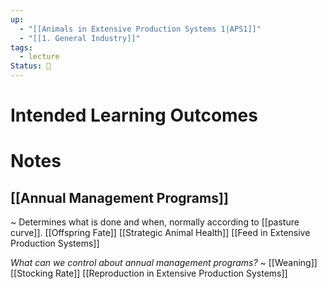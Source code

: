 ```yaml
---
up:
  - "[[Animals in Extensive Production Systems 1|APS1]]"
  - "[[1. General Industry]]"
tags:
  - lecture
Status: 🌳
---
```

# Intended Learning Outcomes

# Notes

## [[Annual Management Programs]]
~
Determines what is done and when, normally according to [[pasture curve]]. 
[[Offspring Fate]]
[[Strategic Animal Health]]
[[Feed in Extensive Production Systems]]

*What can we control about annual management programs?*
~
[[Weaning]]
[[Stocking Rate]]
[[Reproduction in Extensive Production Systems]]


